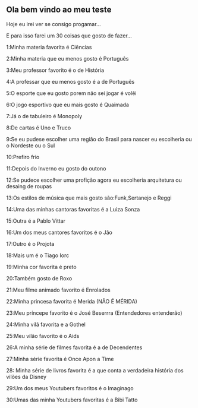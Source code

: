 ## Ola bem vindo ao meu teste

Hoje eu irei ver se consigo progamar...

E para isso farei um 30 coisas que gosto de fazer...


1:Minha materia favorita é Ciências

2:Minha materia que eu menos gosto é Português

3:Meu professor favorito é o de História 

4:A professar que eu menos gosto é a de Português 

5:O esporte que eu gosto porem não sei jogar é volêi

6:O jogo esportivo que eu mais gosto é Quaimada

7:Já o de tabuleiro é Monopoly

8:De cartas é Uno e Truco 

9:Se eu pudese escolher uma região do Brasil para nascer eu escolheria ou o Nordeste ou o Sul 

10:Prefiro frio

11:Depois do Inverno eu gosto do outono 

12:Se pudece escolher uma profição agora eu escolheria arquitetura ou desaing de roupas 

13:Os estilos de música que mais gosto são:Funk,Sertanejo e Reggi 

14:Uma das minhas cantoras favoritas é a Luiza Sonza 

15:Outra é a Pablo Vittar

16:Um dos meus cantores favoritos é o Jão

17:Outro é o Projota 

18:Mais um é o Tiago Iorc

19:Minha cor favorita é preto

20:Também gosto de Roxo

21:Meu filme animado favorito é Enrolados 

22:Minha princesa favorita é  Merida (NÃO É MÉRIDA)

23:Meu príncepe favorito é o José Beserrra (Entendedores entenderão)

24:Minha vilã favorita e a Gothel

25:Meu vilão favorito é o Aids

26:A minha série de filmes favorita é a de Decendentes

27:Minha série favorita é Once Apon a Time 

28: Minha série de livros favorita é a que conta a verdadeira história dos vilões da Disney

29:Um dos meus Youtubers favoritos é o Imaginago 

30:Umas das minha Youtubers favoritas é a Bibi Tatto 




